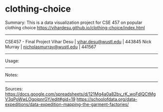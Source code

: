 # clothing-choice
Summary: This is a data visualization project for CSE 457 on popular clothing choice
https://vihardesu.github.io/clothing-choice/index.html
************************************************
CSE457 - Final Project
Vihar Desu | vihar.desu@wustl.edu | 443845
Nick Murray | nicholasmurray@wustl.edu | 441567
************************************************
Usage:


************************************************
Notes:


************************************************
Sources:
https://docs.google.com/spreadsheets/d/121Mg4a0a82bv_rK_woFdlQCtMgV3qPoWwLOgoipnrGY/edit#gid=19
https://schoolofdata.org/data-expeditions/data-expedition-mapping-the-garment-factories/

